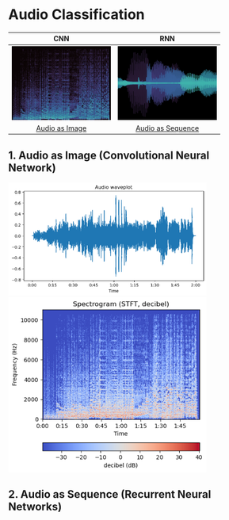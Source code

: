# Audio Classification


|CNN | RNN  | 
|:---:|:---:|
| <img src="media/thumbnail_spectrogram.png" width=200px> | <img src="media/thumbnail_waveplot.png" width=200px> |
| [Audio as Image](#audio-as-image-cnn) | [Audio as Sequence](#audio-as-sequence-rnn) |


## 1. Audio as Image (Convolutional Neural Network)


 <img src="media/waveplot.png" width=400px> 
 
 <img src="media/spectrogram.png" width=400px> 

## 2. Audio as Sequence (Recurrent Neural Networks)
